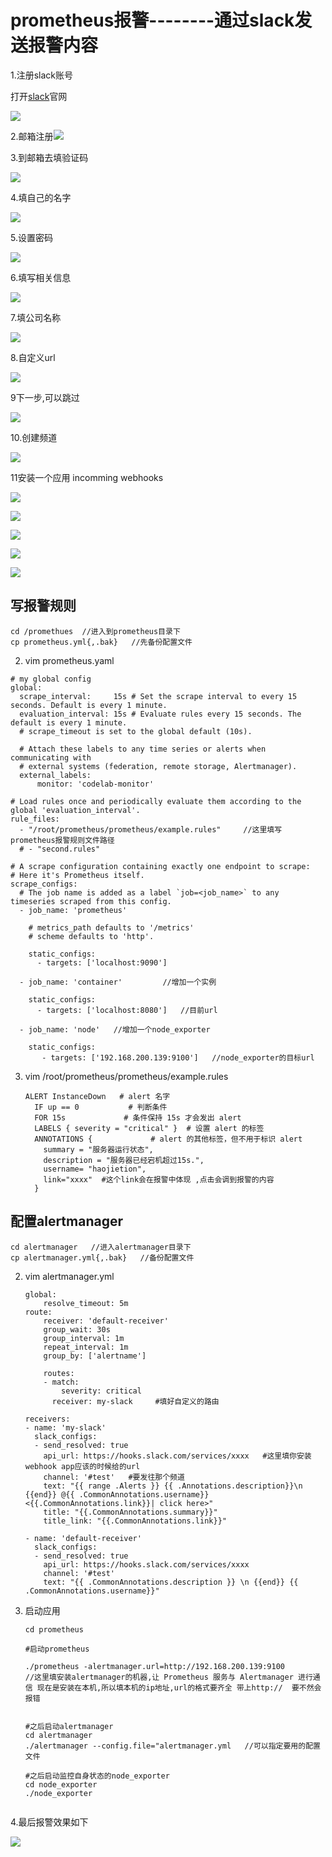# prometheus报警--------通过slack发送报警内容

1.注册slack账号

打开[slack](https://slack.com/)官网

![](http://pe9685fps.bkt.clouddn.com/18-9-2/19371697.jpg)



2.邮箱注册![](http://pe9685fps.bkt.clouddn.com/18-9-2/10854855.jpg)



 3.到邮箱去填验证码

![](http://pe9685fps.bkt.clouddn.com/18-9-2/13938653.jpg)

4.填自己的名字

![](http://pe9685fps.bkt.clouddn.com/18-9-2/38520584.jpg)

5.设置密码

![](http://pe9685fps.bkt.clouddn.com/18-9-2/46543482.jpg)

6.填写相关信息

![](http://pe9685fps.bkt.clouddn.com/18-9-2/84321311.jpg)

7.填公司名称

![](http://pe9685fps.bkt.clouddn.com/18-9-2/70251603.jpg)

8.自定义url

![](http://pe9685fps.bkt.clouddn.com/18-9-2/34443446.jpg)

9下一步,可以跳过

![](http://pe9685fps.bkt.clouddn.com/18-9-2/77991713.jpg)

10.创建频道

![](http://pe9685fps.bkt.clouddn.com/18-9-2/61164320.jpg)

11安装一个应用 incomming webhooks 

![](http://pe9685fps.bkt.clouddn.com/18-9-2/82718456.jpg)



![](http://pe9685fps.bkt.clouddn.com/18-9-2/64513740.jpg)

![](http://pe9685fps.bkt.clouddn.com/18-9-2/10138998.jpg)

![](http://pe9685fps.bkt.clouddn.com/18-9-2/18903748.jpg)

![](http://pe9685fps.bkt.clouddn.com/18-9-2/81000640.jpg)







## 写报警规则

```
cd /promethues  //进入到prometheus目录下
cp prometheus.yml{,.bak}   //先备份配置文件

```

2. vim prometheus.yaml

```
# my global config
global:
  scrape_interval:     15s # Set the scrape interval to every 15 seconds. Default is every 1 minute.
  evaluation_interval: 15s # Evaluate rules every 15 seconds. The default is every 1 minute.
  # scrape_timeout is set to the global default (10s).

  # Attach these labels to any time series or alerts when communicating with
  # external systems (federation, remote storage, Alertmanager).
  external_labels:
      monitor: 'codelab-monitor'

# Load rules once and periodically evaluate them according to the global 'evaluation_interval'.
rule_files:
  - "/root/prometheus/prometheus/example.rules"     //这里填写prometheus报警规则文件路径
  # - "second.rules"

# A scrape configuration containing exactly one endpoint to scrape:
# Here it's Prometheus itself.
scrape_configs:
  # The job name is added as a label `job=<job_name>` to any timeseries scraped from this config.
  - job_name: 'prometheus'

    # metrics_path defaults to '/metrics'
    # scheme defaults to 'http'.

    static_configs:
      - targets: ['localhost:9090']

  - job_name: 'container'         //增加一个实例

    static_configs:
      - targets: ['localhost:8080']   //目前url
   
  - job_name: 'node'   //增加一个node_exporter
    
    static_configs:
       - targets: ['192.168.200.139:9100']   //node_exporter的目标url
```

3. vim /root/prometheus/prometheus/example.rules

   ```
   ALERT InstanceDown   # alert 名字
     IF up == 0           # 判断条件
     FOR 15s             # 条件保持 15s 才会发出 alert
     LABELS { severity = "critical" }  # 设置 alert 的标签
     ANNOTATIONS {             # alert 的其他标签，但不用于标识 alert
       summary = "服务器运行状态",
       description = "服务器已经宕机超过15s.",
       username= "haojietion",
       link="xxxx"  #这个link会在报警中体现 ,点击会调到报警的内容
     }
   
   ```


## 配置alertmanager

```
cd alertmanager   //进入alertmanager目录下
cp alertmanager.yml{,.bak}   //备份配置文件
```

2. vim alertmanager.yml

   ```
   global:
       resolve_timeout: 5m
   route:
       receiver: 'default-receiver'
       group_wait: 30s
       group_interval: 1m
       repeat_interval: 1m
       group_by: ['alertname']
    
       routes:
       - match:
           severity: critical
         receiver: my-slack     #填好自定义的路由
    
   receivers:
   - name: 'my-slack'
     slack_configs:
     - send_resolved: true
       api_url: https://hooks.slack.com/services/xxxx   #这里填你安装webhook app应该的时候给的url
       channel: '#test'   #要发往那个频道
       text: "{{ range .Alerts }} {{ .Annotations.description}}\n {{end}} @{{ .CommonAnnotations.username}} <{{.CommonAnnotations.link}}| click here>"
       title: "{{.CommonAnnotations.summary}}"
       title_link: "{{.CommonAnnotations.link}}" 
    
   - name: 'default-receiver'
     slack_configs:
     - send_resolved: true
       api_url: https://hooks.slack.com/services/xxxx
       channel: '#test'
       text: "{{ .CommonAnnotations.description }} \n {{end}} {{ .CommonAnnotations.username}}"
   
   ```

3. 启动应用

   ```
   cd prometheus
   
   #启动prometheus
   
   ./prometheus -alertmanager.url=http://192.168.200.139:9100         //这里填安装alertmanager的机器,让 Prometheus 服务与 Alertmanager 进行通信 现在是安装在本机,所以填本机的ip地址,url的格式要齐全 带上http://  要不然会报错
   
   
   #之后启动alertmanager
   cd alertmanager
   ./alertmanager --config.file="alertmanager.yml   //可以指定要用的配置文件
   
   #之后启动监控自身状态的node_exporter
   cd node_exporter
   ./node_exporter
   
   
   ```


4.最后报警效果如下

![](http://pe9685fps.bkt.clouddn.com/18-9-2/43930972.jpg)

